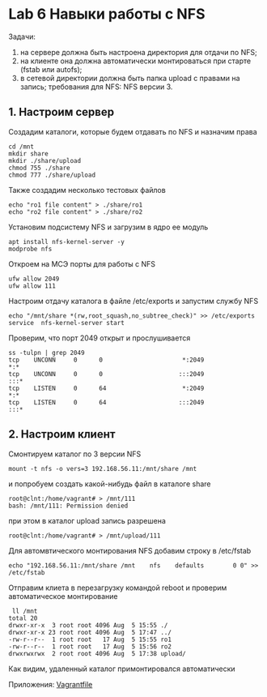 # Lab 6 Навыки работы с NFS

Задачи:
1. на сервере должна быть настроена директория для отдачи по NFS;
2. на клиенте она должна автоматически монтироваться при старте (fstab или autofs);
3. в сетевой директории должна быть папка upload с правами на запись;
требования для NFS: NFS версии 3.

## 1. Настроим сервер 
Создадим каталоги, которые будем отдавать по NFS и назначим права
```
cd /mnt
mkdir share
mkdir ./share/upload
chmod 755 ./share
chmod 777 ./share/upload
```
Также создадим несколько тестовых файлов
```
echo "ro1 file content" > ./share/ro1
echo "ro2 file content" > ./share/ro2
```
Установим подсистему NFS и загрузим в ядро ее модуль
```
apt install nfs-kernel-server -y
modprobe nfs
```
Откроем на МСЭ порты для работы с NFS
```
ufw allow 2049
ufw allow 111
```
Настроим отдачу каталога в файле /etc/exports и запустим службу NFS
```
echo "/mnt/share *(rw,root_squash,no_subtree_check)" >> /etc/exports
service  nfs-kernel-server start
```
Проверим, что порт 2049 открыт и прослушивается
```
ss -tulpn | grep 2049
tcp    UNCONN     0      0                      *:2049                  *:*     
tcp    UNCONN     0      0                     :::2049                 :::*     
tcp    LISTEN     0      64                     *:2049                  *:*     
tcp    LISTEN     0      64                    :::2049                 :::* 
```
## 2. Настроим клиент
Смонтируем каталог по 3 версии NFS
```
mount -t nfs -o vers=3 192.168.56.11:/mnt/share /mnt
```
и попробуем создать какой-нибудь файл в каталоге share
```
root@clnt:/home/vagrant# > /mnt/111
bash: /mnt/111: Permission denied
```
при этом в каталог upload запись разрешена
```
root@clnt:/home/vagrant# > /mnt/upload/111
```
Для автомвтического монтирования NFS добавим строку в /etc/fstab
```
echo "192.168.56.11:/mnt/share /mnt    nfs    defaults        0 0" >> /etc/fstab
```
Отправим клиета в перезагрузку командой reboot и проверим автоматическое монтирование
```
 ll /mnt
total 20
drwxr-xr-x  3 root root 4096 Aug  5 15:55 ./
drwxr-xr-x 23 root root 4096 Aug  5 17:47 ../
-rw-r--r--  1 root root   17 Aug  5 15:55 ro1
-rw-r--r--  1 root root   17 Aug  5 15:56 ro2
drwxrwxrwx  2 root root 4096 Aug  5 17:38 upload/
```
Как видим, удаленный каталог примонтировался автоматически

Приложения:
[Vagrantfile](./Vagrantfile)




